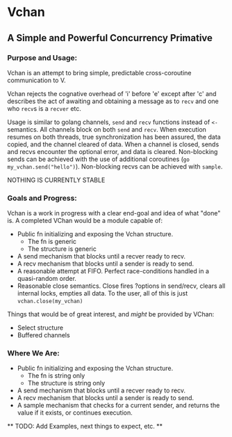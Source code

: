 # Vchan
## A Simple and Powerful Concurrency Primative

### Purpose and Usage:
Vchan is an attempt to bring simple, predictable cross-coroutine communication to V.

Vchan rejects the cognative overhead of 'i' before 'e' except after 'c' and describes the act of awaiting and obtaining a message as to `recv` and one who `recv`s is a `recver` etc.

Usage is similar to golang channels, `send` and `recv` functions instead of `<-` semantics. All channels block on both `send` and `recv`. When execution resumes on both threads, true synchronization has been assured, the data copied, and the channel cleared of data. When a channel is closed, sends and recvs encounter the optional error, and data is cleared. Non-blocking sends can be achieved with the use of additional coroutines (`go my_vchan.send("hello")`). Non-blocking recvs can be achieved with `sample`.

NOTHING IS CURRENTLY STABLE

### Goals and Progress:

Vchan is a work in progress with a clear end-goal and idea of what "done" is. A completed VChan would be a module capable of:
* Public fn initializing and exposing the Vchan structure.
  * The fn is generic
  * The structure is generic
* A send mechanism that blocks until a recver ready to recv.
* A recv mechanism that blocks until a sender is ready to send.
* A reasonable attempt at FIFO. Perfect race-conditions handled in a quasi-random order.
* Reasonable close semantics. Close fires ?options in send/recv, clears all internal locks, empties all data. To the user, all of this is just `vchan.close(my_vchan)`

Things that would be of great interest, and *might* be provided by VChan:
* Select structure
* Buffered channels 

### Where We Are:

* Public fn initializing and exposing the Vchan structure.
  * The fn is string only
  * The structure is string only
* A send mechanism that blocks until a recver ready to recv.
* A recv mechanism that blocks until a sender is ready to send.
* A sample mechanism that checks for a current sender, and returns the value if it exists, or continues execution.

** TODO: Add Examples, next things to expect, etc. **
